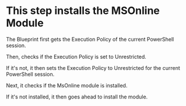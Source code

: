 # This step installs the MSOnline Module

The Blueprint first gets the Execution Policy of the current PowerShell session.

Then, checks if the Execution Policy is set to Unrestricted.

If it's not, it then sets the Execution Policy to Unrestricted for the current PowerShell session.

Next, it checks if the MsOnline module is installed.

If it's not installed, it then goes ahead to install the module.
